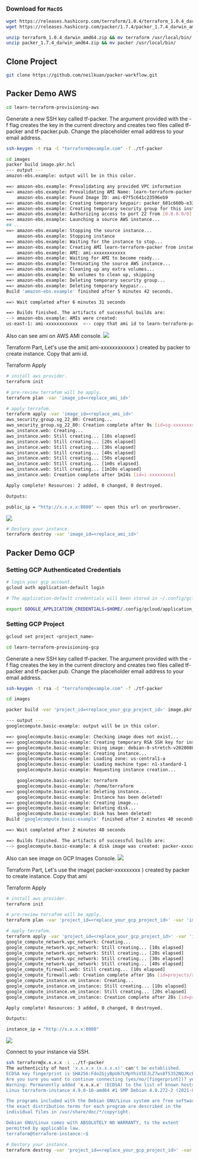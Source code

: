 ## 

### Download for `MacOS`
```bash
wget https://releases.hashicorp.com/terraform/1.0.4/terraform_1.0.4_darwin_amd64.zip
wget https://releases.hashicorp.com/packer/1.7.4/packer_1.7.4_darwin_amd64.zip

unzip terraform_1.0.4_darwin_amd64.zip && mv terraform /usr/local/bin/
unzip packer_1.7.4_darwin_amd64.zip && mv packer /usr/local/bin/
```

## Clone Project
```bash
git clone https://github.com/neilkuan/packer-warkflow.git
```

## Packer Demo AWS
```bash
cd learn-terraform-provisioning-aws
```

Generate a new SSH key called tf-packer. The argument provided with the -f flag creates the key in the current directory and creates two files called tf-packer and tf-packer.pub. Change the placeholder email address to your email address.
```bash
ssh-keygen -t rsa -C "terraform@example.com" -f ./tf-packer
```

```bash
cd images
packer build image.pkr.hcl
--- output ---
amazon-ebs.example: output will be in this color.

==> amazon-ebs.example: Prevalidating any provided VPC information
==> amazon-ebs.example: Prevalidating AMI Name: learn-terraform-packer
    amazon-ebs.example: Found Image ID: ami-07f5c641c23596eb9
==> amazon-ebs.example: Creating temporary keypair: packer_601c660b-e33f-7875-ab03-ae9a42345198
==> amazon-ebs.example: Creating temporary security group for this instance: packer_601c660f-5a26-53d2-0321-7094c5044848
==> amazon-ebs.example: Authorizing access to port 22 from [0.0.0.0/0] in the temporary security groups...
==> amazon-ebs.example: Launching a source AWS instance...
## ...
==> amazon-ebs.example: Stopping the source instance...
    amazon-ebs.example: Stopping instance
==> amazon-ebs.example: Waiting for the instance to stop...
==> amazon-ebs.example: Creating AMI learn-terraform-packer from instance i-0054c6c995aacf330
    amazon-ebs.example: AMI: ami-xxxxxxxxxxxx
==> amazon-ebs.example: Waiting for AMI to become ready...
==> amazon-ebs.example: Terminating the source AWS instance...
==> amazon-ebs.example: Cleaning up any extra volumes...
==> amazon-ebs.example: No volumes to clean up, skipping
==> amazon-ebs.example: Deleting temporary security group...
==> amazon-ebs.example: Deleting temporary keypair...
Build 'amazon-ebs.example' finished after 5 minutes 42 seconds.

==> Wait completed after 6 minutes 31 seconds

==> Builds finished. The artifacts of successful builds are:
--> amazon-ebs.example: AMIs were created:
us-east-1: ami-xxxxxxxxxxxx  <-- copy that ami id to learn-terraform-provisioning-aws/instances/main.tf `aws_instance.web.ami part` 
```
Also can see ami on AWS AMI console.
![](./aws-ami-console.png)

Terraform Part, Let's use the ami( ami-xxxxxxxxxxxx ) created by packer to create instance.
Copy that ami id.

Terraform Apply
```bash
# install aws provider.
terraform init 

# pre-review terrafom will be apply.
terraform plan -var 'image_id=<replace_ami_id>'

# apply terrafom.
terraform apply -var 'image_id=<replace_ami_id>'
aws_security_group.sg_22_80: Creating...
aws_security_group.sg_22_80: Creation complete after 9s [id=sg-xxxxxxxxxxx]
aws_instance.web: Creating...
aws_instance.web: Still creating... [10s elapsed]
aws_instance.web: Still creating... [20s elapsed]
aws_instance.web: Still creating... [30s elapsed]
aws_instance.web: Still creating... [40s elapsed]
aws_instance.web: Still creating... [50s elapsed]
aws_instance.web: Still creating... [1m0s elapsed]
aws_instance.web: Still creating... [1m10s elapsed]
aws_instance.web: Creation complete after 1m14s [id=i-xxxxxxxxx]

Apply complete! Resources: 2 added, 0 changed, 0 destroyed.

Outputs:

public_ip = "http://x.x.x.x:8080" <- open this url on yourbrowser.
```
![](./aws-demo.png)
```bash
# Destory your instance.
terraform destroy -var 'image_id=<replace_ami_id>'
```

## Packer Demo GCP
### Setting GCP Authenticated Credentials
```bash
# login your gcp account.
gcloud auth application-default login

# The application-default credentials will been stored in ~/.config/gcloud/application_default_credentials.json

export GOOGLE_APPLICATION_CREDENTIALS=$HOME/.config/gcloud/application_default_credentials.json
```

### Setting GCP Project
```bash
gcloud set project <project_name>
```

```bash
cd learn-terraform-provisioning-gcp
```

Generate a new SSH key called tf-packer. The argument provided with the -f flag creates the key in the current directory and creates two files called tf-packer and tf-packer.pub. Change the placeholder email address to your email address.
```bash
ssh-keygen -t rsa -C "terraform@example.com" -f ./tf-packer
```

```bash
cd images

packer build -var 'project_id=<replace_your_gcp_project_id>' image.pkr.hcl 

--- output ---
googlecompute.basic-example: output will be in this color.

==> googlecompute.basic-example: Checking image does not exist...
==> googlecompute.basic-example: Creating temporary RSA SSH key for instance...
==> googlecompute.basic-example: Using image: debian-9-stretch-v20200805
==> googlecompute.basic-example: Creating instance...
    googlecompute.basic-example: Loading zone: us-central1-a
    googlecompute.basic-example: Loading machine type: n1-standard-1
    googlecompute.basic-example: Requesting instance creation...

    googlecompute.basic-example: terraform
    googlecompute.basic-example: /home/terraform
==> googlecompute.basic-example: Deleting instance...
    googlecompute.basic-example: Instance has been deleted!
==> googlecompute.basic-example: Creating image...
==> googlecompute.basic-example: Deleting disk...
    googlecompute.basic-example: Disk has been deleted!
Build 'googlecompute.basic-example' finished after 2 minutes 40 seconds.

==> Wait completed after 2 minutes 40 seconds

==> Builds finished. The artifacts of successful builds are:
--> googlecompute.basic-example: A disk image was created: packer-xxxxxxxxx <-- copy that ami id to learn-terraform-provisioning-gcp/instances/main.tf `google_compute_instance.vm_instance.boot_disk.initialize_params.image image part` 
```
Also can see image on GCP Images Console.
![](./gcp-image-console.png)

Terraform Part, Let's use the image( packer-xxxxxxxxx ) created by packer to create instance.
Copy that ami 

Terraform Apply
```bash
# install aws provider.
terraform init 

# pre-review terrafom will be apply.
terraform plan -var 'project_id=<replace_your_gcp_project_id>' -var 'image_id=<replace_image_id>'

# apply terrafom.
terraform apply -var 'project_id=<replace_your_gcp_project_id>' -var 'image_id=<replace_image_id>'
google_compute_network.vpc_network: Creating...
google_compute_network.vpc_network: Still creating... [10s elapsed]
google_compute_network.vpc_network: Still creating... [20s elapsed]
google_compute_network.vpc_network: Still creating... [30s elapsed]
google_compute_network.vpc_network: Still creating... [40s elapsed]
google_compute_firewall.web: Still creating... [10s elapsed]
google_compute_firewall.web: Creation complete after 16s [id=projects/xxxxxxxxx/global/firewalls/packer-demoweb-firewall]
google_compute_instance.vm_instance: Creating...
google_compute_instance.vm_instance: Still creating... [10s elapsed]
google_compute_instance.vm_instance: Still creating... [20s elapsed]
google_compute_instance.vm_instance: Creation complete after 28s [id=projects/xxxxxxxxx/zones/us-central1-c/instances/terraform-instance]

Apply complete! Resources: 3 added, 0 changed, 0 destroyed.

Outputs:

instance_ip = "http://x.x.x.x:8080"
```
![](./gcp-demo.png)


Connect to your instance via SSH.
```bash
ssh terraform@x.x.x.x -i ../tf-packer
The authenticity of host 'x.x.x.x (x.x.x.x)' can't be established.
ECDSA key fingerprint is SHA256:FdoZGjyBpU67LMpYhiVIEJLZ7ws8T5352NQJKcPh+ac.
Are you sure you want to continue connecting (yes/no/[fingerprint])? yes
Warning: Permanently added 'x.x.x.x' (ECDSA) to the list of known hosts.
Linux terraform-instance 4.9.0-16-amd64 #1 SMP Debian 4.9.272-2 (2021-07-19) x86_64

The programs included with the Debian GNU/Linux system are free software;
the exact distribution terms for each program are described in the
individual files in /usr/share/doc/*/copyright.

Debian GNU/Linux comes with ABSOLUTELY NO WARRANTY, to the extent
permitted by applicable law.
terraform@terraform-instance:~$
```

```bash
# Destory your instance.
terraform destroy -var 'project_id=<replace_your_gcp_project_id>' -var 'image_id=<replace_image_id>'
```
